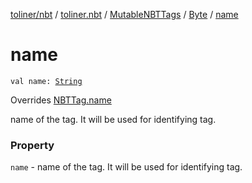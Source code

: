 [toliner/nbt](../../../index.md) / [toliner.nbt](../../index.md) / [MutableNBTTags](../index.md) / [Byte](index.md) / [name](./name.md)

# name

`val name: `[`String`](https://kotlinlang.org/api/latest/jvm/stdlib/kotlin/-string/index.html)

Overrides [NBTTag.name](../../-n-b-t-tag/name.md)

name of the tag. It will be used for identifying tag.

### Property

`name` - name of the tag. It will be used for identifying tag.